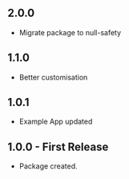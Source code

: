 ## 2.0.0

- Migrate package to null-safety

## 1.1.0

- Better customisation

## 1.0.1

- Example App updated

## 1.0.0 - First Release

- Package created.
